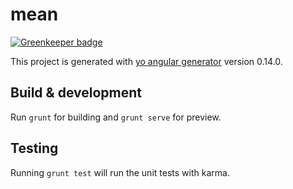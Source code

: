 # mean

[![Greenkeeper badge](https://badges.greenkeeper.io/carlosthe19916/mean.svg)](https://greenkeeper.io/)

This project is generated with [yo angular generator](https://github.com/yeoman/generator-angular)
version 0.14.0.

## Build & development

Run `grunt` for building and `grunt serve` for preview.

## Testing

Running `grunt test` will run the unit tests with karma.
